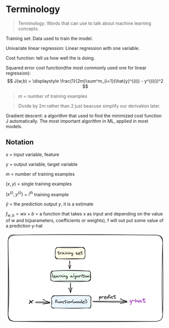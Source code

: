 # Terminology
> Terminology: Words that can use to talk about machine learning concepts.



Training set: Data used to train the model.

Univariate linear regression: Linear regression with one variable.

Cost function: tell us how well the is doing.

Squared error cost function(the most commonly used one for linear regression):
$$
J(w,b) = \displaystyle \frac{1}{2m}\sum^m_{i=1}(\hat{y}^{(i)} - y^{(i)})^2
$$
> $m$ = number of training examples

> Divide by $2m$ rather than $2$ just beacuse simplify our derivation later.

Gradient descent: a algorithm that used to find the minimized cost function J automatically. The most important algorithm in ML, applied in most models.
## Notation
$x$ = input variable, feature

$y$ = output variable, target variable

$m$ = number of training examples

$(x,y)$ = single training examples

$(x^{(i)},y^{(i)})$ = $i^{th}$ training example

$\hat{y}$ = the prediction output $y$, it is a estimate

$f_{w,b} = wx + b$ = a function that takes x as input and depending on the value of w and b(parameters, coefficients or weights), f will out put some value of a prediction y-hat 

![how to work](./images/how-to-work.png)